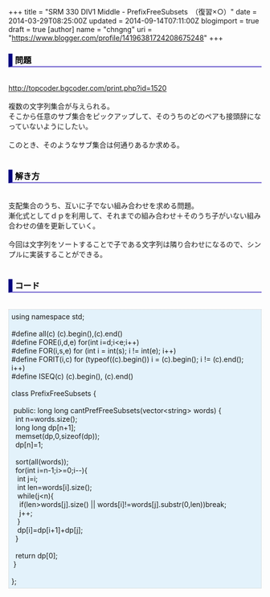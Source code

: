 +++
title = "SRM 330 DIV1 Middle - PrefixFreeSubsets　（復習×○）"
date = 2014-03-29T08:25:00Z
updated = 2014-09-14T07:11:00Z
blogimport = true
draft = true
[author]
	name = "chngng"
	uri = "https://www.blogger.com/profile/14196381724208675248"
+++

<div dir="ltr" style="text-align: left;" trbidi="on"><h3 style="border-bottom: 2px solid slateblue; border-left: 8px solid navy; color: black; padding: 0px 0px 1px 5px;">問題 </h3><br /><a href="http://topcoder.bgcoder.com/print.php?id=1520" target="_blank">http://topcoder.bgcoder.com/print.php?id=1520</a><br /><br />複数の文字列集合が与えられる。<br />そこから任意のサブ集合をピックアップして、そのうちのどのペアも接頭辞になっていないようにしたい。<br /><br />このとき、そのようなサブ集合は何通りあるか求める。<br /><br /><h3 style="border-bottom: 2px solid slateblue; border-left: 8px solid navy; color: black; padding: 0px 0px 1px 5px;">解き方 </h3><br />支配集合のうち、互いに子でない組み合わせを求める問題。<br />漸化式としてｄｐを利用して、それまでの組み合わせ＋そのうち子がいない組み合わせの値を更新していく。<br /><br />今回は文字列をソートすることで子である文字列は隣り合わせになるので、シンプルに実装することができる。<br /><br /><h3 style="border-bottom: 2px solid slateblue; border-left: 8px solid navy; color: black; padding: 0px 0px 1px 5px;">コード </h3><br /><div style="background-color: #e3f2fb; border: 1px dotted #CCCCCC; padding: 5px;">using namespace std;<br /><br />#define all(c) (c).begin(),(c).end()<br />#define FORE(i,d,e) for(int i=d;i&lt;e;i++)<br />#define FOR(i,s,e) for (int i = int(s); i != int(e); i++)<br />#define FORIT(i,c) for (typeof((c).begin()) i = (c).begin(); i != (c).end(); i++)<br />#define ISEQ(c) (c).begin(), (c).end()<br /><br />class PrefixFreeSubsets {<br /><br /><span class="Apple-tab-span" style="white-space: pre;"> </span>public: long long cantPrefFreeSubsets(vector&lt;string&gt; words) {<br /><span class="Apple-tab-span" style="white-space: pre;">  </span>int n=words.size();<br /><span class="Apple-tab-span" style="white-space: pre;">  </span>long long dp[n+1];<br /><span class="Apple-tab-span" style="white-space: pre;">  </span>memset(dp,0,sizeof(dp));<br /><span class="Apple-tab-span" style="white-space: pre;">  </span>dp[n]=1;<br /><br /><span class="Apple-tab-span" style="white-space: pre;">  </span>sort(all(words));<br /><span class="Apple-tab-span" style="white-space: pre;">  </span>for(int i=n-1;i&gt;=0;i--){<br /><span class="Apple-tab-span" style="white-space: pre;">   </span>int j=i;<br /><span class="Apple-tab-span" style="white-space: pre;">   </span>int len=words[i].size();<br /><span class="Apple-tab-span" style="white-space: pre;">   </span>while(j&lt;n){<br /><span class="Apple-tab-span" style="white-space: pre;">    </span>if(len&gt;words[j].size() || words[i]!=words[j].substr(0,len))break;<br /><span class="Apple-tab-span" style="white-space: pre;">    </span>j++;<br /><span class="Apple-tab-span" style="white-space: pre;">   </span>}<br /><span class="Apple-tab-span" style="white-space: pre;">   </span>dp[i]=dp[i+1]+dp[j];<br /><span class="Apple-tab-span" style="white-space: pre;">  </span>}<br /><br /><span class="Apple-tab-span" style="white-space: pre;">  </span>return dp[0];<br /><span class="Apple-tab-span" style="white-space: pre;"> </span>}<br /><br />};</div></div>
